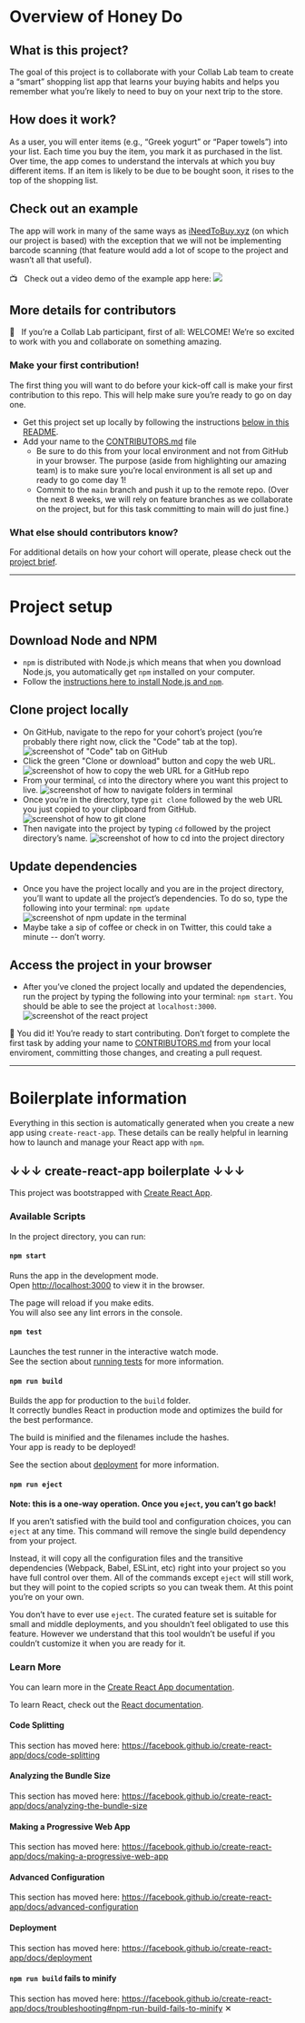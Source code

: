 # Overview of Honey Do

## What is this project?

The goal of this project is to collaborate with your Collab Lab team to create a “smart” shopping list app that learns your buying habits and helps you remember what you’re likely to need to buy on your next trip to the store.

## How does it work?

As a user, you will enter items (e.g., “Greek yogurt” or “Paper towels”) into your list. Each time you buy the item, you mark it as purchased in the list. Over time, the app comes to understand the intervals at which you buy different items. If an item is likely to be due to be bought soon, it rises to the top of the shopping list.

## Check out an example

The app will work in many of the same ways as [iNeedToBuy.xyz](https://app.ineedtobuy.xyz/) (on which our project is based) with the exception that we will not be implementing barcode scanning (that feature would add a lot of scope to the project and wasn’t all that useful).

:tv: &nbsp; Check out a video demo of the example app here:
[![](https://cdn.zappy.app/33815167c45d74c3ae5af232de633add.png)](https://www.youtube.com/watch?v=mwj74mE9s64&t)

## More details for contributors

🎉 &nbsp; If you’re a Collab Lab participant, first of all: WELCOME! We’re so excited to work with you and collaborate on something amazing.

### Make your first contribution!

The first thing you will want to do before your kick-off call is make your first contribution to this repo. This will help make sure you’re ready to go on day one.

- Get this project set up locally by following the instructions [below in this README](#project-setup).
- Add your name to the [CONTRIBUTORS.md](CONTRIBUTORS.md) file
  - Be sure to do this from your local environment and not from GitHub in your browser. The purpose (aside from highlighting our amazing team) is to make sure you’re local environment is all set up and ready to go come day 1!
  - Commit to the `main` branch and push it up to the remote repo. (Over the next 8 weeks, we will rely on feature branches as we collaborate on the project, but for this task committing to main will do just fine.)

### What else should contributors know?

For additional details on how your cohort will operate, please check out the [project brief](PROJECT-BRIEF.md).

<hr>

# Project setup

## Download Node and NPM

- `npm` is distributed with Node.js which means that when you download Node.js, you automatically get `npm` installed on your computer.
- Follow the [instructions here to install Node.js and `npm`](https://nodejs.org/en/).

## Clone project locally

- On GitHub, navigate to the repo for your cohort’s project (you’re probably there right now, click the "Code" tab at the top).
  ![screenshot of "Code" tab on GitHub](https://cdn.zappy.app/7751e7784910a8c64b47106e24fd3dd1.png)
- Click the green "Clone or download" button and copy the web URL.
  ![screenshot of how to copy the web URL for a GitHub repo](https://cdn.zappy.app/c5fa2c9e72f6cfbd15fb27f4ed2dc898.png)
- From your terminal, `cd` into the directory where you want this project to live.
  ![screenshot of how to navigate folders in terminal](https://cdn.zappy.app/8a4302d1262bc08fa61e8cd2f3b7c3b8.png)
- Once you’re in the directory, type `git clone` followed by the web URL you just copied to your clipboard from GitHub.
  ![screenshot of how to git clone](https://cdn.zappy.app/7a9553b7cc4949beecd8db6f32e631a4.png)
- Then navigate into the project by typing `cd` followed by the project directory’s name.
  ![screenshot of how to cd into the project directory](https://cdn.zappy.app/62e50c2658f91f01b22383d04c5a5e3a.png)

## Update dependencies

- Once you have the project locally and you are in the project directory, you’ll want to update all the project’s dependencies. To do so, type the following into your terminal: `npm update`
  ![screenshot of npm update in the terminal](https://cdn.zappy.app/b7619c19e38166329334430335746d3b.png)
- Maybe take a sip of coffee or check in on Twitter, this could take a minute -- don’t worry.

## Access the project in your browser

- After you’ve cloned the project locally and updated the dependencies, run the project by typing the following into your terminal: `npm start`. You should be able to see the project at `localhost:3000`.
  ![screenshot of the react project](https://cdn.zappy.app/30d5733fe9abc6d74d3adde2d046c101.png)

🎉 You did it! You’re ready to start contributing. Don’t forget to complete the first task by adding your name to [CONTRIBUTORS.md](CONTRIBUTORS.md) from your local enviroment, committing those changes, and creating a pull request.

<hr>

# Boilerplate information

Everything in this section is automatically generated when you create a new app using `create-react-app`. These details can be really helpful in learning how to launch and manage your React app with `npm`.

## ↓↓↓ create-react-app boilerplate ↓↓↓

This project was bootstrapped with [Create React App](https://github.com/facebook/create-react-app).

### Available Scripts

In the project directory, you can run:

#### `npm start`

Runs the app in the development mode.<br />
Open [http://localhost:3000](http://localhost:3000) to view it in the browser.

The page will reload if you make edits.<br />
You will also see any lint errors in the console.

#### `npm test`

Launches the test runner in the interactive watch mode.<br />
See the section about [running tests](https://facebook.github.io/create-react-app/docs/running-tests) for more information.

#### `npm run build`

Builds the app for production to the `build` folder.<br />
It correctly bundles React in production mode and optimizes the build for the best performance.

The build is minified and the filenames include the hashes.<br />
Your app is ready to be deployed!

See the section about [deployment](https://facebook.github.io/create-react-app/docs/deployment) for more information.

#### `npm run eject`

**Note: this is a one-way operation. Once you `eject`, you can’t go back!**

If you aren’t satisfied with the build tool and configuration choices, you can `eject` at any time. This command will remove the single build dependency from your project.

Instead, it will copy all the configuration files and the transitive dependencies (Webpack, Babel, ESLint, etc) right into your project so you have full control over them. All of the commands except `eject` will still work, but they will point to the copied scripts so you can tweak them. At this point you’re on your own.

You don’t have to ever use `eject`. The curated feature set is suitable for small and middle deployments, and you shouldn’t feel obligated to use this feature. However we understand that this tool wouldn’t be useful if you couldn’t customize it when you are ready for it.

### Learn More

You can learn more in the [Create React App documentation](https://facebook.github.io/create-react-app/docs/getting-started).

To learn React, check out the [React documentation](https://reactjs.org/).

#### Code Splitting

This section has moved here: https://facebook.github.io/create-react-app/docs/code-splitting

#### Analyzing the Bundle Size

This section has moved here: https://facebook.github.io/create-react-app/docs/analyzing-the-bundle-size

#### Making a Progressive Web App

This section has moved here: https://facebook.github.io/create-react-app/docs/making-a-progressive-web-app

#### Advanced Configuration

This section has moved here: https://facebook.github.io/create-react-app/docs/advanced-configuration

#### Deployment

This section has moved here: https://facebook.github.io/create-react-app/docs/deployment

#### `npm run build` fails to minify

This section has moved here: https://facebook.github.io/create-react-app/docs/troubleshooting#npm-run-build-fails-to-minify
✕

